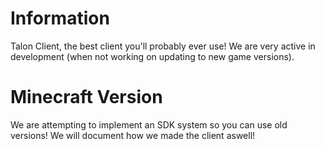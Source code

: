 # Information
Talon Client, the best client you'll probably ever use! We are very active in development (when not working on updating to new game versions).

# Minecraft Version
We are attempting to implement an SDK system so you can use old versions! We will document how we made the client aswell!
